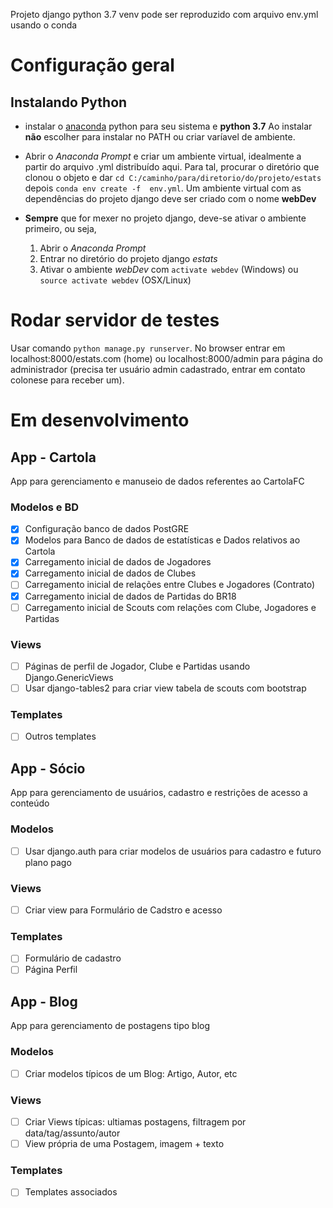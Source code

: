 Projeto django
python 3.7 venv pode ser reproduzido com arquivo env.yml usando o conda

# Configuração geral

## Instalando Python
* instalar o [anaconda](https://www.anaconda.com/distribution/) python para seu sistema e **python 3.7**
  Ao instalar **não** escolher para instalar no PATH ou criar varíavel de ambiente.

* Abrir o *Anaconda Prompt* e criar um ambiente virtual, idealmente a partir do arquivo .yml distribuído aqui. Para tal,
  procurar o diretório que clonou o objeto e dar `cd C:/caminho/para/diretorio/do/projeto/estats` depois `conda env create -f  env.yml`. Um ambiente virtual com as dependências do projeto django deve ser criado com o nome **webDev**

* **Sempre** que for mexer no projeto django, deve-se ativar o ambiente primeiro, ou seja,
    1. Abrir o *Anaconda Prompt*
    2. Entrar no diretório do projeto django *estats*
    3. Ativar o ambiente *webDev* com `activate webdev` (Windows) ou `source activate webdev` (OSX/Linux)
  
  
# Rodar servidor de testes

Usar comando `python manage.py runserver`. No browser entrar em localhost:8000/estats.com (home) ou localhost:8000/admin para página do administrador (precisa ter usuário admin cadastrado, entrar em contato colonese para receber um).

# Em desenvolvimento

## App - Cartola
App para gerenciamento e manuseio de dados referentes ao CartolaFC
### Modelos e BD
- [x] Configuração banco de dados PostGRE
- [x] Modelos para Banco de dados de estatísticas e Dados relativos ao Cartola
- [x] Carregamento inicial de dados de Jogadores
- [x] Carregamento inicial de dados de Clubes
- [ ] Carregamento inicial de relações entre Clubes e Jogadores (Contrato)
- [x] Carregamento inicial de dados de Partidas do BR18 
- [ ] Carregamento inicial de Scouts com relações com Clube, Jogadores e Partidas
### Views
- [ ] Páginas de perfil de Jogador, Clube e Partidas usando Django.GenericViews
- [ ] Usar django-tables2 para criar view tabela de scouts com bootstrap
### Templates
- [ ] Outros templates

## App - Sócio
App para gerenciamento de usuários, cadastro e restrições de acesso a conteúdo
### Modelos
- [ ] Usar django.auth para criar modelos de usuários para cadastro e futuro plano pago
### Views
- [ ] Criar view para Formulário de Cadstro e acesso 
### Templates
- [ ] Formulário de cadastro
- [ ] Página Perfil

## App - Blog
App para gerenciamento de postagens tipo blog
### Modelos
- [ ] Criar modelos típicos de um Blog: Artigo, Autor, etc
### Views
- [ ] Criar Views típicas: ultiamas postagens, filtragem por data/tag/assunto/autor
- [ ] View própria de uma Postagem, imagem + texto
### Templates
- [ ] Templates associados
